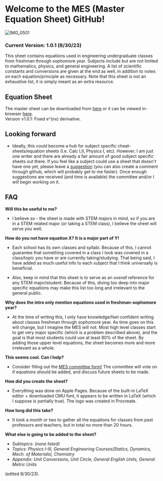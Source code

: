 # Welcome to the MES (Master Equation Sheet) GitHub!
![IMG_0501](https://github.com/ntader/MasterEquationSheet/assets/141366829/0df68ff0-3dc6-4af0-8805-60996fbaed6b)

### **Current Version: 1.0.1** (8/30/23)

This sheet contains equations used in engineering undergraduate classes from freshman through sophomore year. Subjects include but are not limited to mathematics, physics, and general engineering. A list of scientific constants and conversions are given at the end as well, in addition to notes on each equation/principle as necessary. Note that this sheet is not an exhaustive list, it is simply meant as an extra resource.

## Equation Sheet

The master sheet can be downloaded from [here](https://github.com/ntader/MasterEquationSheet/releases/tag/Master) or it can be viewed in-browser [here](https://github.com/ntader/MasterEquationSheet/blob/main/Master%20Sheet.pdf).  
Version v1.0.1: Fixed e^(nx) derivative.

## Looking forward
* Ideally, this *could* become a hub for subject specific cheat-sheets/equation sheets (I.e. Calc I,II, Physics I, etc). However, I am just one writer and there are already a fair amount of good subject specific sheets out there. If you feel like a subject could use a sheet that doesn't have one yet, please leave a [suggestion](https://docs.google.com/forms/d/e/1FAIpQLSf_Ul6LK3SoAwD1fWSKSIAGPCY3ctJZWpWQhVekjFJ4Jq8fMA/viewform?usp=sf_link) (you can also create a comment through github, which will probably get to me faster). Once enough suggestions are received (and time is available) the committee and/or I will begin working on it.

## FAQ

**Will this be useful to me?**   

* I believe so - the sheet is made with STEM majors in mind, so if you are in a STEM related major (or taking a STEM class), I believe the sheet will serve you well.



**How do you not have equation X? It is a major part of Y!** 

* Each school has its own classes and syllabi. Because of this, I cannot guarantee that something covered in a class I took was covered in a class/topic you have or are currently taking/studying. That being said, I have added as much useful info to each subject that I think universally is beneficial. 

* Also, keep in mind that this sheet is to serve as an *overall* reference for any STEM major/student. Because of this, diving too deep into major specific equations may make this list too long and irrelevant to the general public.


**Why does the intro only mention equations used in freshman-sophomore year?**

* At the time of writing this, I only have knowledge/feel confident writing about classes freshman through sophomore year. As time goes on this will change, but I imagine the MES will not. Most high level classes start to get very major specific (which is a problem described above), and the goal is that most students could use at least 80% of the sheet. By adding those upper level equations, the sheet becomes more and more irrelevant as a whole.





**This seems cool. Can I help?**   

* Consider filling out the [MES committee form!](https://docs.google.com/forms/d/e/1FAIpQLSf_Ul6LK3SoAwD1fWSKSIAGPCY3ctJZWpWQhVekjFJ4Jq8fMA/viewform?usp=sf_link) The committee will vote on if equations should be added, and discuss future sheets to be made.



**How did you create the sheet?**  

* Everything was done on Apple Pages. Because of the built-in LaTeX editor + downloaded CMU font, it appears to be written in LaTeX (which I suppose is partially true). The logo was created in Procreate.

**How long did this take?**
* It took a month or two to gather all the equations for classes from past professors and teachers, but in total no more than 20 hours.


**What else is going to be added to the sheet?** 

- *Subtopics: (none listed)*
- *Topics: Physics I-III, General Engineering Courses(Statics, Dynamics, Mech. of Materials), Chemistry*
- *Appendix: Unit Conversions, Unit Circle, General English Units, General Metric Units* 

(edited 8/30/23).
